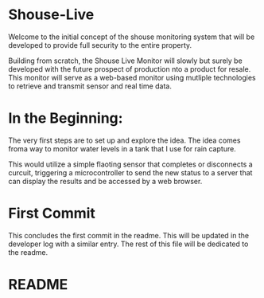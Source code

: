 # Shouse-Live
Welcome to the initial concept of the shouse monitoring system that will be developed to provide full security to the entire property.

Building from scratch, the Shouse Live Monitor will slowly but surely be developed with the future prospect of production nto a product for resale. This monitor will serve as a web-based monitor using mutliple technologies to retrieve and transmit sensor and real time data.

# In the Beginning:
The very first steps are to set up and explore the idea. The idea comes froma way to monitor water levels in a tank that I use for rain capture.

This would utilize a simple flaoting sensor that completes or disconnects a curcuit, triggering a microcontroller to send the new status to a server that can display the results and be accessed by a web browser. 

# First Commit
This concludes the first commit in the readme. This will be updated in the developer log with a similar entry. The rest of this file will be dedicated to the readme.

# README
